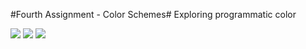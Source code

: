 #Fourth Assignment - Color Schemes#
Exploring programmatic color

[img]: https://github.com/jcharry/programming-design-systems-projects/blob/master/fourth-assignment/imgs/tense1.png
[img2]: https://github.com/jcharry/programming-design-systems-projects/blob/master/fourth-assignment/imgs/tense2.png
[img3]: https://github.com/jcharry/programming-design-systems-projects/blob/master/fourth-assignment/imgs/tense3.png

![][img3]
![][img2]
![][img]

